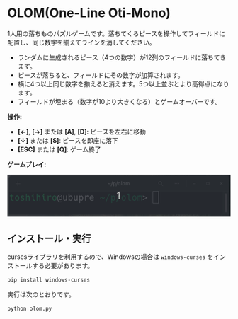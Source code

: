 # OLOM(One-Line Oti-Mono)

1人用の落ちものパズルゲームです。落ちてくるピースを操作してフィールドに配置し、同じ数字を揃えてラインを消してください。

- ランダムに生成されるピース（4つの数字）が12列のフィールドに落ちてきます。
- ピースが落ちると、フィールドにその数字が加算されます。
- 横に4つ以上同じ数字を揃えると消えます。5つ以上並ぶとより高得点になります。
- フィールドが埋まる（数字が10より大きくなる）とゲームオーバーです。

**操作:**

- **[←]**, **[→]** または **[A]**, **[D]**: ピースを左右に移動  
- **[↓]** または **[S]**: ピースを即座に落下  
- **[ESC]** または **[Q]**: ゲーム終了

**ゲームプレイ:**

![](replay1.gif)

## インストール・実行

cursesライブラリを利用するので、Windowsの場合は `windows-curses` をインストールする必要があります。

```sh
pip install windows-curses
```

実行は次のとおりです。

```sh
python olom.py
```
